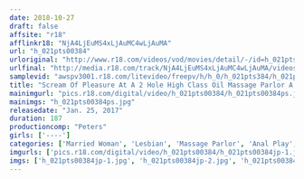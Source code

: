 ```yaml
---
date: 2018-10-27
draft: false
affsite: "r18"
afflinkr18: "NjA4LjEuMS4xLjAuMC4wLjAuMA"
url: "h_021pts00384"
urloriginal: "http://www.r18.com/videos/vod/movies/detail/-/id=h_021pts00384"
urlfinal: "http://media.r18.com/track/NjA4LjEuMS4xLjAuMC4wLjAuMA/videos/vod/movies/detail/-/id=h_021pts00384"
samplevid: "awspv3001.r18.com/litevideo/freepv/h/h_0/h_021pts384/h_021pts384_dmb_w.mp4"
title: "Scream Of Pleasure At A 2 Hole High Class Oil Massage Parlor A Married Woman Awakens To The Pleasure Of Anal Lesbian Love"
mainimgurl: "pics.r18.com/digital/video/h_021pts00384/h_021pts00384ps.jpg"
mainimgs: "h_021pts00384ps.jpg"
releasedate: "Jan. 25, 2017"
duration: 187
productioncomp: "Peters"
girls: ['----']
categories: ['Married Woman', 'Lesbian', 'Massage Parlor', 'Anal Play', 'Sex Toys', 'Hi-Def']
imgurls: ['pics.r18.com/digital/video/h_021pts00384/h_021pts00384jp-1.jpg', 'pics.r18.com/digital/video/h_021pts00384/h_021pts00384jp-2.jpg', 'pics.r18.com/digital/video/h_021pts00384/h_021pts00384jp-3.jpg', 'pics.r18.com/digital/video/h_021pts00384/h_021pts00384jp-4.jpg', 'pics.r18.com/digital/video/h_021pts00384/h_021pts00384jp-5.jpg', 'pics.r18.com/digital/video/h_021pts00384/h_021pts00384jp-6.jpg', 'pics.r18.com/digital/video/h_021pts00384/h_021pts00384jp-7.jpg', 'pics.r18.com/digital/video/h_021pts00384/h_021pts00384jp-8.jpg', 'pics.r18.com/digital/video/h_021pts00384/h_021pts00384jp-9.jpg', 'pics.r18.com/digital/video/h_021pts00384/h_021pts00384jp-10.jpg', 'pics.r18.com/digital/video/h_021pts00384/h_021pts00384jp-11.jpg', 'pics.r18.com/digital/video/h_021pts00384/h_021pts00384jp-12.jpg', 'pics.r18.com/digital/video/h_021pts00384/h_021pts00384jp-13.jpg', 'pics.r18.com/digital/video/h_021pts00384/h_021pts00384jp-14.jpg', 'pics.r18.com/digital/video/h_021pts00384/h_021pts00384jp-15.jpg', 'pics.r18.com/digital/video/h_021pts00384/h_021pts00384jp-16.jpg', 'pics.r18.com/digital/video/h_021pts00384/h_021pts00384jp-17.jpg', 'pics.r18.com/digital/video/h_021pts00384/h_021pts00384jp-18.jpg', 'pics.r18.com/digital/video/h_021pts00384/h_021pts00384jp-19.jpg', 'pics.r18.com/digital/video/h_021pts00384/h_021pts00384jp-20.jpg']
imgs: ['h_021pts00384jp-1.jpg', 'h_021pts00384jp-2.jpg', 'h_021pts00384jp-3.jpg', 'h_021pts00384jp-4.jpg', 'h_021pts00384jp-5.jpg', 'h_021pts00384jp-6.jpg', 'h_021pts00384jp-7.jpg', 'h_021pts00384jp-8.jpg', 'h_021pts00384jp-9.jpg', 'h_021pts00384jp-10.jpg', 'h_021pts00384jp-11.jpg', 'h_021pts00384jp-12.jpg', 'h_021pts00384jp-13.jpg', 'h_021pts00384jp-14.jpg', 'h_021pts00384jp-15.jpg', 'h_021pts00384jp-16.jpg', 'h_021pts00384jp-17.jpg', 'h_021pts00384jp-18.jpg', 'h_021pts00384jp-19.jpg', 'h_021pts00384jp-20.jpg']
---
```

